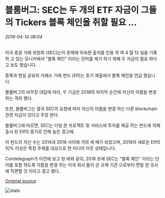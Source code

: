 # 블룸버그: SEC는 두 개의 ETF 자금이 그들의 Tickers 블록 체인을 취할 필요 ...

###### 2019-04-14 08:04

미국 증권 거래 위원회 (SEC)는이 문제에 익숙한 출처를 인용 하 여 4 월 12 일을 기록 하 고 있는 모니커에서 "블록 체인" 이라는 단어를 제거 하기 위해 두 자금이 필요 하다 고 보도 했습니다.

증폭과 현실 공유의 거래소 거래 펀드 (Etf)는 초기 제출에서 블록 체인을 언급 했습니다.

블룸버그의 비무장 대담에 따라, 두 기금은 2018의 마지막 순간에 자신의 이름을 변경 하는 격려 했다.

또한, 블룸버그는 결국 SEC의 요청에 따라 자신의 이름을 변경 하는 다른 blockchain 관련 자금이 있다고 주장 한다.

블룸버그에 따르면, SEC는 다양 한 프로젝트 및 서비스에 투자를 제공 하는 펀드에 의해 출시 된 Etf의 증가로 인해 높은 경고에.

이 펀드의 자산 수는 2014과 2018 사이에 거의 세 배가 되었으며, 2018의 새로운 Etf의 10% 이상은 특정 주제를 대상으로 한 미디어 아웃 상태입니다.

Cointelegraph가 이전에 보고 된 바와 같이, 2018 초에 SEC는 "블록 체인" 이라는 단어를 포함 하도록 이름을 변경 하는 미국 회사 들이 곧 규제 기관 으로부터 면밀 한 조사에 직면할 것 이라고 경고 했다.

[Original source](https://cointelegraph.com/news/bloomberg-sec-required-two-etf-funds-to-take-blockchain-off-their-tickers)

![stats](https://c.statcounter.com/11760860/0/a89fa40b/1/ "stats")
